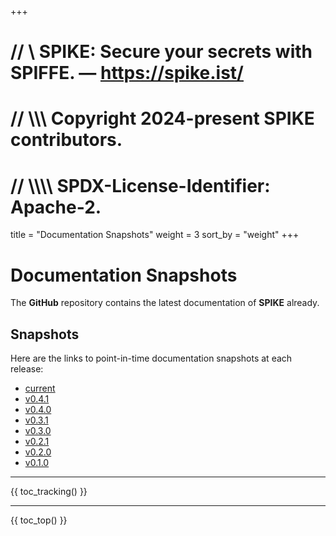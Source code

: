 +++
# //    \\ SPIKE: Secure your secrets with SPIFFE. — https://spike.ist/
# //  \\\\\ Copyright 2024-present SPIKE contributors.
# // \\\\\\\ SPDX-License-Identifier: Apache-2.

title = "Documentation Snapshots"
weight = 3
sort_by = "weight"
+++

# Documentation Snapshots

The **GitHub** repository contains the latest documentation of **SPIKE** already.

## Snapshots

Here are the links to point-in-time documentation snapshots at each release:

* [current](https://github.com/spiffe/spike/tree/main/docs)
* [v0.4.1](https://github.com/spiffe/spike/tree/v0.4.1/docs)
* [v0.4.0](https://github.com/spiffe/spike/tree/v0.4.0/docs)
* [v0.3.1](https://github.com/spiffe/spike/tree/v0.3.1/docs)
* [v0.3.0](https://github.com/spiffe/spike/tree/v0.3.0/docs)
* [v0.2.1](https://github.com/spiffe/spike/tree/v0.2.1/docs)
* [v0.2.0](https://github.com/spiffe/spike/tree/v0.2.0/docs)
* [v0.1.0](https://github.com/spiffe/spike/tree/v0.1.0/docs)

----

{{ toc_tracking() }}

----

{{ toc_top() }}
